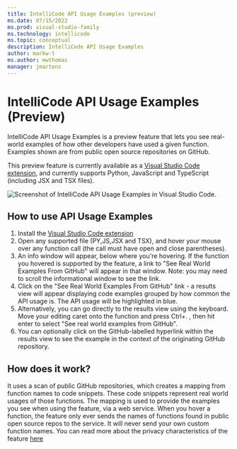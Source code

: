 ```yaml
---
title: IntelliCode API Usage Examples (preview)
ms.date: 07/15/2022
ms.prod: visual-studio-family
ms.technology: intellicode
ms.topic: conceptual
description: IntelliCode API Usage Examples
author: markw-t
ms.author: mwthomas
manager: jmartens
---
```


# IntelliCode API Usage Examples (Preview)

IntelliCode API Usage Examples is a preview feature that lets you see real-world examples of how other developers have used a given function. Examples shown are from public open source repositories on GitHub.

This preview feature is currently available as a [Visual Studio Code extension](https://marketplace.visualstudio.com/items?itemName=VisualStudioExptTeam.intellicode-api-usage-examples), and currently supports Python, JavaScript and TypeScript (including JSX and TSX files). 

![Screenshot of IntelliCode API Usage Examples in Visual Studio Code.](https://aka.ms/IntelliCodeUsageExamplesv2)

## How to use API Usage Examples

1. Install the [Visual Studio Code extension](https://marketplace.visualstudio.com/items?itemName=VisualStudioExptTeam.intellicode-api-usage-examples)
1. Open any supported file (PY,JS,JSX and TSX), and hover your mouse over any function call (the call must have open and close parentheses). 
1. An info window will appear, below where you're hovering. If the function you hovered is supported by the feature, a link to "See Real World Examples From GitHub" will appear in that window. Note: you may need to scroll the informational window to see the link.
1. Click on the "See Real World Examples From GitHub" link - a results view will appear displaying code examples grouped by how common the API usage is. The API usage will be highlighted in blue.
1. Alternatively, you can go directly to the results view using the keyboard. Move your editing caret onto the function and press Ctrl+. , then hit enter to select "See real world examples from GitHub". 
1. You can optionally click on the GitHub-labelled hyperlink within the results view to see the example in the context of the originating GitHub repository.

## How does it work?
It uses a scan of public GitHub repositories, which creates a mapping from function names to code snippets. These code snippets represent real world usages of those functions. The mapping is used to provide the examples you see when using the feature, via a web service. When you hover a function, the feature only ever sends the names of functions found in public open source repos to the service. It will never send your own custom function names. You can read more about the privacy characteristics of the feature [here](/docs/intellicode-privacy.md#intellicode-api-usage-examples)
